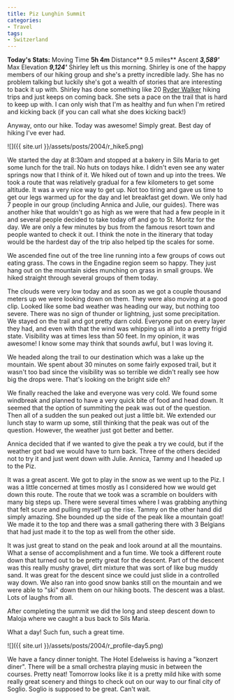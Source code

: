 ```yaml
---
title: Piz Lunghin Summit
categories:
- Travel
tags:
- Switzerland
---
```


**Today's Stats:** Moving Time **5h 4m** Distance** 9.5 miles** Ascent _**3,589'**_ Max Elevation _**9,124'**_
Shirley left us this morning. Shirley is one of the happy members of our hiking group and she's a pretty incredible lady. She has no problem talking but luckily she's got a wealth of stories that are interesting to back it up with. Shirley has done something like 20 [Ryder Walker](http://www.ryderwalker.com/) hiking trips and just keeps on coming back. She sets a pace on the trail that is hard to keep up with. I can only wish that I'm as healthy and fun when I'm retired and kicking back (if you can call what she does kicking back!)

Anyway, onto our hike. Today was awesome! Simply great. Best day of hiking I've ever had.

![]({{ site.url }}/assets/posts/2004/r_hike5.png)

We started the day at 8:30am and stopped at a bakery in Sils Maria to get some lunch for the trail. No huts on todays hike. I didn't even see any water springs now that I think of it. We hiked out of town and up into the trees. We took a route that was relatively gradual for a few kilometers to get some altitude. It was a very nice way to get up. Not too tiring and gave us time to get our legs warmed up for the day and let breakfast get down. We only had 7 people in our group (including Annica and Julie, our guides). There was another hike that wouldn't go as high as we were that had a few people in it and several people decided to take today off and go to St. Moritz for the day. We are only a few minutes by bus from the famous resort town and people wanted to check it out. I think the note in the itinerary that today would be the hardest day of the trip also helped tip the scales for some.

We ascended fine out of the tree line running into a few groups of cows out eating grass. The cows in the Engadine region seem so happy. They just hang out on the mountain sides munching on grass in small groups. We hiked straight through several groups of them today.

The clouds were very low today and as soon as we got a couple thousand meters up we were looking down on them. They were also moving at a good clip. Looked like some bad weather was heading our way, but nothing too severe. There was no sign of thunder or lightning, just some precipitation. We stayed on the trail and got pretty darn cold. Everyone put on every layer they had, and even with that the wind was whipping us all into a pretty frigid state. Visibility was at times less than 50 feet. In my opinion, it was awesome! I know some may think that sounds awful, but I was loving it.

We headed along the trail to our destination which was a lake up the mountain. We spent about 30 minutes on some fairly exposed trail, but it wasn't too bad since the visibility was so terrible we didn't really see how big the drops were. That's looking on the bright side eh?

We finally reached the lake and everyone was very cold. We found some windbreak and planned to have a very quick bite of food and head down. It seemed that the option of summiting the peak was out of the question. Then all of a sudden the sun peaked out just a little bit. We extended our lunch stay to warm up some, still thinking that the peak was out of the question. However, the weather just got better and better.

Annica decided that if we wanted to give the peak a try we could, but if the weather got bad we would have to turn back. Three of the others decided not to try it and just went down with Julie. Annica, Tammy and I headed up to the Piz.

It was a great ascent. We got to play in the snow as we went up to the Piz. I was a little concerned at times mostly as I considered how we would get down this route. The route that we took was a scramble on boulders with many big steps up. There were several times where I was grabbing anything that felt scure and pulling myself up the rise. Tammy on the other hand did simply amazing. She bounded up the side of the peak like a mountain goat! We made it to the top and there was a small gathering there with 3 Belgians that had just made it to the top as well from the other side.

It was just great to stand on the peak and look around at all the mountains. What a sense of accomplishment and a fun time. We took a different route down that turned out to be pretty great for the descent. Part of the descent was this really mushy gravel, dirt mixture that was sort of like bug muddy sand. It was great for the descent since we could just slide in a controlled way down. We also ran into good snow banks still on the mountain and we were able to "ski" down them on our hiking boots. The descent was a blast. Lots of laughs from all.

After completing the summit we did the long and steep descent down to Maloja where we caught a bus back to Sils Maria.

What a day! Such fun, such a great time.

![]({{ site.url }}/assets/posts/2004/r_profile-day5.png)

We have a fancy dinner tonight. The Hotel Edelweiss is having a "konzert diner". There will be a small orchestra playing music in between the courses. Pretty neat! Tomorrow looks like it is a pretty mild hike with some really great scenery and things to check out on our way to our final city of Soglio. Soglio is supposed to be great. Can't wait.
